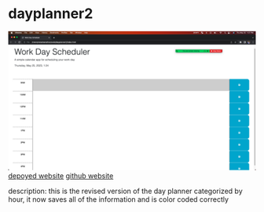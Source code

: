 # dayplanner2

![screenshot.png](/screenshot.png)
[depoyed website](https://natashamalhan.github.io/dayplanner2/)
[github website](https://github.com/natashamalhan/dayplanner2/)

description: this is the revised version of the day planner categorized by hour, it now saves all of the information and is color coded correctly
